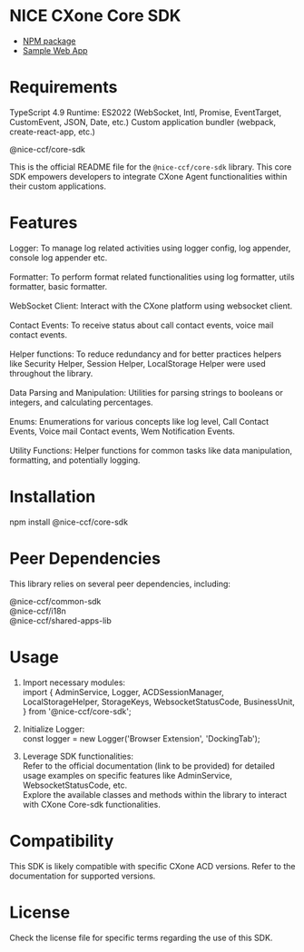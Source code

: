 # NICE CXone Core SDK

*  [NPM package](https://www.npmjs.com/package/@nice-ccf/acd-sdk)
*  [Sample Web App](https://github.com/nice-cxone/webapp-acd-cxagent-sdk-consumer)

# Requirements

TypeScript 4.9
Runtime: ES2022 (WebSocket, Intl, Promise, EventTarget, CustomEvent, JSON, Date, etc.)
Custom application bundler (webpack, create-react-app, etc.)

@nice-ccf/core-sdk

This is the official README file for the `@nice-ccf/core-sdk` library. This core SDK empowers developers to integrate CXone Agent functionalities within their custom applications.

# Features

Logger: To manage log related activities using logger config, log appender, console log appender etc.
<br/><br/>
Formatter: To perform format related functionalities using log formatter, utils formatter, basic formatter.
<br/><br/>
WebSocket Client: Interact with the CXone platform using websocket client.
<br/><br/>
Contact Events: To receive status about call contact events, voice mail contact events.
<br/><br/>
Helper functions: To reduce redundancy and for better practices helpers like Security Helper, Session Helper, LocalStorage Helper were used throughout the library.
<br/><br/>
Data Parsing and Manipulation: Utilities for parsing strings to booleans or integers, and calculating percentages.
<br/><br/>
Enums: Enumerations for various concepts like log level, Call Contact Events, Voice mail Contact events, Wem Notification Events.
<br/><br/>
Utility Functions: Helper functions for common tasks like data manipulation, formatting, and potentially logging.


# Installation

npm install @nice-ccf/core-sdk


# Peer Dependencies
This library relies on several peer dependencies, including:

@nice-ccf/common-sdk<br/>
@nice-ccf/i18n<br/>
@nice-ccf/shared-apps-lib<br/>

# Usage

1. Import necessary modules:
   <br />
    import {
    AdminService,
      Logger,
    ACDSessionManager,
    LocalStorageHelper,
    StorageKeys,
    WebsocketStatusCode,
    BusinessUnit,
  } from '@nice-ccf/core-sdk';

2. Initialize Logger:<br/>
  const logger = new Logger('Browser Extension', 'DockingTab');

3. Leverage SDK functionalities:<br />
   Refer to the official documentation (link to be provided) for detailed usage examples on specific features like AdminService, WebsocketStatusCode, etc.<br />
   Explore the available classes and methods within the library to interact with CXone Core-sdk functionalities.

# Compatibility

This SDK is likely compatible with specific CXone ACD versions. Refer to the documentation for supported versions.

# License

Check the license file for specific terms regarding the use of this SDK.